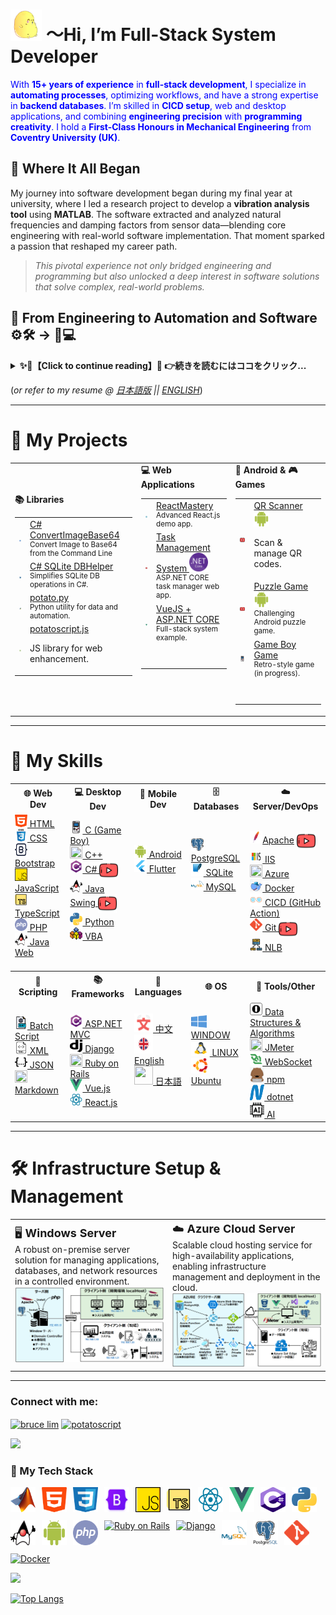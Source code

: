 # <img src="https://github.com/potatoscript/MyDocuments/blob/main/potato.png" width="50px"> **～Hi**, I’m Full-Stack System Developer 

<span style="color:blue;">With <strong>15+ years of experience</strong> in <strong>full-stack development</strong>, I specialize in <strong>automating processes</strong>, optimizing workflows, and have a strong expertise in <strong>backend databases</strong>. I’m skilled in <strong>CICD setup</strong>, web and desktop applications, and combining <strong>engineering precision</strong> with <strong>programming creativity</strong>. I hold a <strong>First-Class Honours in Mechanical Engineering</strong> from <strong>Coventry University (UK)</strong>.</span>



## 🔧 Where It All Began

My journey into software development began during my final year at university, where I led a research project to develop a **vibration analysis tool** using **MATLAB**. The software extracted and analyzed natural frequencies and damping factors from sensor data—blending core engineering with real-world software implementation. That moment sparked a passion that reshaped my career path.

> _This pivotal experience not only bridged engineering and programming but also unlocked a deep interest in software solutions that solve complex, real-world problems._


## 💼 From Engineering to Automation and Software ⚙️🛠️ → 🧠💻  

<details>
  <summary><strong>✨🥔【Click to continue reading】📖 👉続きを読むにはココをクリック...</strong></summary>
  <br>

After graduation, I started my career in **Singapore** as an **Oilseal Product Designer & Production Engineer**, designing components, tooling, and production workflows. I quickly realized the potential of software to streamline processes, so I built an internal **Production Information Management System**, dramatically improving efficiency on the shop floor.

My three-year assignment at the **Thailand branch** further honed my automation skills—leading cost-reduction projects and collaborating with vendors to build custom production machinery. These hands-on experiences gave me a rare edge: combining physical systems knowledge with digital transformation expertise.

<img src="https://github.com/potatoscript/MyDocuments/blob/main/Design_Engineer_Jobs.png?raw=true" width=600px />

---

## 💻 Technical Skill Set

As I transitioned into full-time development, I mastered a broad tech stack, including:

- 🧠 **Languages**: Java, C#, Python, JavaScript, PHP, SQL  
- 🎨 **Frontend**: HTML, CSS, Vue.js, React.js  
- 🛠️ **Backend**: ASP.NET Core, Python (Flask/FastAPI), Node.js  
- 🗄️ **Databases**: SQLite, MySQL, PostgreSQL  
- ☁️ **Cloud & Infrastructure**: Azure, Windows Server (IIS, Apache)  
- 🔄 **DevOps & Tools**: Git, GitHub, GitLab, SharePoint, CI/CD pipelines, Docker

---

Key projects include:

- 🧩 **[Potato.js](https://potatoscript.github.io/homepage/)** – a custom JavaScript library  
- 📱 **[QR Scanner Organizer](https://youtu.be/2Gj8fluQQpQ?si=Q4U6LB6IctjtIGM0)** – an Android app for scanning and organizing QR data  
- 🌐 **Web system** using **Vue.js + ASP.NET Core API** for full-stack functionality  
- 🧠 Efficiently handled **1,000,000+ daily wafer data records** in CSV format for a semiconductor company, converting and managing them with Python into a structured database

---

## 🧠 Current Focus: CAD System Development for Architectural Use

I'm currently involved in developing a **CAD system from the ground up** for an **architecture company**, integrating:

- **C++ (Open CASCADE)** for geometric computations  
- **C# WPF** for building the desktop application interface

My main responsibilities in this project include:

- Setting up the **development environment**, including **Git version control**, **pull request workflows**, and **CI/CD pipelines** using **GitHub Actions**
- Designing the **database architecture** to handle project data efficiently
- Setting up the **cloud server** to enable **multiple users** to run the WPF desktop application locally while accessing shared data stored in the cloud
- Implementing **REST API** and **WebSocket** communication between the desktop app and the cloud backend for real-time data sync

This project has allowed me to sharpen my skills in system architecture, cloud integration, and collaborative software development in a production environment.


<img src="https://github.com/potatoscript/MyDocuments/blob/main/python.dev.env.png?raw=true" width=600px />

---

## 👨‍💻 Developer Mindset

- 💡 **Problem Solver**: Whether it’s factory automation or database transformation, I love creating scalable, long-term solutions.
- 🔁 **Continuous Learner**: I regularly upgrade my skill set, from cloud servers to advanced UI frameworks.
- 🤝 **Team Collaborator**: I’ve led cross-border teams, managed version control using **Git**, and used **GitHub Projects** and **SharePoint** to ensure smooth collaboration and documentation.

---

## 🌟 Let’s Connect

If you’re looking for a high-impact developer with a strong engineering backbone and a love for clean, scalable code—**I’m PotatoScript, and I’m ready to build the future with you.**

---

<details>
  <summary>日本語バージョンはこちら ▶️（Click to expand）👇📖</summary>
<br>

**<img src="https://github.com/potatoscript/MyDocuments/blob/main/potato.png" width="50px"> ようこそ、私は フルスタック・システム開発者**  
Webおよびデスクトップアプリケーションの開発に**15年以上の実務経験**を持ち、**エンジニアリングの精密さ**と**プログラミングの創造性**を兼ね備えた開発者です。  
イギリスの**コヴェントリー大学**にて**機械工学のファーストクラス優等学士**を取得し、確かな学術基盤を築きました。

---

### 🔧 すべての始まり

ソフトウェア開発の旅は、大学最終年度の研究プロジェクトから始まりました。  
**MATLAB**を用いて、センサーデータから**固有振動数と減衰係数を抽出・解析する振動解析ツール**を開発。  
このプロジェクトにより、**エンジニアリングの理論と現実世界のソフトウェア実装**が融合し、  
私のキャリアを大きく変える情熱が芽生えました。

この転機となる経験は、**工学とプログラミングの橋渡し**となり、  
**複雑な現場の課題を解決するソフトウェアソリューション**への深い関心を引き出しました。

---

### 💼 エンジニアから自動化・ソフトウェア開発へ

卒業後は、**シンガポールにてオイルシール製品設計・生産エンジニア**としてキャリアをスタート。  
部品設計、金型設計、製造プロセスの構築を担当しました。

やがて、**ソフトウェアが現場の効率を劇的に改善できる**と気づき、  
独自の**生産情報管理システム（PIMS）**を開発。現場の業務効率を飛躍的に向上させました。

その後、**タイ支社への3年間の赴任**を通じて自動化スキルをさらに磨き、  
コスト削減プロジェクトを主導したり、ベンダーと連携して**専用生産装置の設計・導入**を担当。  
こうした経験により、**物理的システムとデジタル変革の両面に強い開発者**としての基盤を築きました。

<img src="https://github.com/potatoscript/MyDocuments/blob/main/Design_Engineer_Jobs.png?raw=true" width=600px />

---

### 💻 エンジニアからフルスタック開発者へ

その後、本格的に開発者としての道へシフトし、以下の技術スタックを習得しました：

- 🧠 **使用言語**：Java, C#, Python, JavaScript, PHP, SQL など  
- 🎨 **フロントエンド**：HTML, CSS, Vue.js, React.js  
- 🛠️ **バックエンド**：ASP.NET Core, Python（Flask/FastAPI）, Node.js  
- 🗄️ **データベース**：SQLite, MySQL, PostgreSQL  
- ☁️ **クラウド・インフラ**：Azure, Windows Server（IIS / Apache）  
- 🔄 **DevOps・開発ツール**：Git, GitHub, GitLab, SharePoint, CI/CD, Docker など

主なプロジェクトには：

🧩 **Potato.js** – 独自のJavaScriptライブラリ  
📱 **QR Scanner Organizer** – QRコードを読み取り・整理するAndroidアプリ  
🌐 **Vue.js + ASP.NET Core API**を組み合わせたWebシステム  
🧠 **半導体企業向けCSVデータ処理** – Pythonで1日100万件超のウェーハデータをデータベースに変換・管理

---

### 🧠 現在の取り組み：建築会社向けCADシステム開発

現在、**建築会社向けのCADシステムをゼロから開発**するプロジェクトに参加しています。主に以下の技術を使用しています：

- 幾何演算には **C++（Open CASCADE）** を使用  
- デスクトップアプリのUI/UXには **C# WPF** を採用  

このプロジェクトにおける私の主な担当業務は以下の通りです：

- **Gitによるバージョン管理**や**プルリクエストの運用**、**GitHub Actionsを用いたCI/CD環境**の構築  
- プロジェクトデータを効率的に管理するための**データベース設計**  
- 複数ユーザーが**ローカル環境のWPFアプリ**を使用しながら、**クラウド上のデータベース**にアクセスできるようにする**クラウドサーバー構築**  
- **REST API** や **WebSocket** を用いたデスクトップアプリとクラウドバックエンド間のリアルタイム通信の実装

このプロジェクトを通じて、**システムアーキテクチャ設計**、**クラウド連携**、**チーム開発の実践**など、幅広いスキルを実践的に磨いています。


<img src="https://github.com/potatoscript/MyDocuments/blob/main/python.dev.env.png?raw=true" width=600px />

---

### 👨‍💻 開発者マインドセット

💡 **問題解決思考**：工場の自動化からDB変換まで、スケーラブルで持続可能なソリューションが大好きです。  
🔁 **継続的な学習**：クラウド技術から高度なUIフレームワークまで、常にスキルをアップデートしています。  
🤝 **チームワーク重視**：海外チームをリードし、GitやSharePointで円滑なバージョン管理・情報共有を実現してきました。

---

### 🌟 つながりましょう！

**エンジニアとしての確かなバックボーン**と  
**クリーンでスケーラブルなコード愛**を持つ開発者をお探しなら、  
私は**PotatoScript**。一緒に未来を構築しましょう！

</details>

---

</details>

(*or refer to my resume @ [日本語版](https://potatoscript.github.io/resume-japanese/) ||  [ENGLISH](https://potatoscript.github.io/resume-english/)*)

---

<!--
 - 📗 I had created a JavaScript Library, Python Library and c# SQLite Database Library

- 📗 I had created an Android App : [QR Scanner Organizer](https://youtu.be/2Gj8fluQQpQ?si=Q4U6LB6IctjtIGM0)

- 🔭 I have been working on a project that uses Vue.js as the frontend and Asp.net Core API as the backend.: [Web Application](https://potatoscript.github.io/system-vuejs)

- 🌱 I’m currently learning **CICD**
        - SaaS Platform
        - end-to-end DevOps toolchain for developing and deploying software

  <img src="https://encrypted-tbn0.gstatic.com/images?q=tbn:ANd9GcRHismpoeOqCS_Z26tTK70sQgdCK6fjZL3emA&usqp=CAU" />

<h3 align="left">Contributing 寄稿:</h3>
-->

# 🧩 **My Projects**

<table style="width:100%; border-collapse:collapse;">
  <tr>
    <td>
      <b>📚 Libraries</b>
      <table style="width:100%; border-collapse:collapse;">
        <tr>
          <td><a href="https://hub.docker.com/r/potatodockerhub/convertimagebase64" target="_blank"><img src="https://github.com/potatoscript/MyDocuments/blob/main/docker.png" alt="Potato DockerHub" width="30"/></a></td>
          <td>
            <a href="https://github.com/potatoscript/ConvertImageToBase64" target="_blank">C# ConvertImageBase64</a>
            <div style="font-size:smaller;">Convert Image to Base64 from the Command Line</div>
          </td>
        </tr>
        <tr>
          <td><a href="https://www.nuget.org/packages/Potato.SQLite" target="_blank"><img src="https://github.com/potatoscript/MyDocuments/blob/main/nuget.png" alt="Potato Nuget" width="30"/></a></td>
          <td>
            <a href="https://github.com/potatoscript/PotatoSQLite" target="_blank">C# SQLite DBHelper</a>
            <div style="font-size:smaller;">Simplifies SQLite DB operations in C#.</div>
          </td>
        </tr>
        <tr>
          <td><a href="https://pypi.org/project/potatopy/" target="_blank"><img src="https://github.com/potatoscript/MyDocuments/blob/main/pypi.png" alt="Potato PyPi" width="25"/></a></td>
          <td>
            <a href="https://github.com/potatoscript/potatopy" target="_blank">potato.py</a>
            <div style="font-size:smaller;">Python utility for data and automation.</div>
          </td>
        </tr>
        <tr>
          <td><a href="https://www.npmjs.com/package/potatoscript" target="_blank"><img src="https://github.com/potatoscript/MyDocuments/blob/main/nodejs.png" alt="Potato npm" width="25"/></a></td>
          <td>
            <a href="https://github.com/potatoscript/potatojs" target="_blank">potatoscript.js</a>
            <p>JS library for web enhancement.</p>
          </td>
        </tr>
      </table>
    </td>
    <td style="vertical-align:top; width:30%;">
      <b>💻 Web Applications</b>
      <table style="width:100%; border-collapse:collapse;">
        <tr>
          <td><a href="https://potatoscript.github.io/ReactMastery/" target="_blank"><img src="https://github.com/potatoscript/MyDocuments/blob/main/react.png" alt="React" width="30"/></a></td>
          <td>
            <a href="https://github.com/potatoscript/ReactMastery" target="_blank">ReactMastery</a>
            <div style="font-size:smaller;">Advanced React.js demo app.</div>
          </td>
        </tr>
        <tr>
          <td><a href="https://youtu.be/l6kjuRGdE9g?si=ZvcerMOhOQRrBZMA" target="_blank">
              <img src="https://github.com/potatoscript/MyDocuments/blob/main/youtube.png" alt="YouTube" width="25"/>
            </a></td>
          <td>
            <a href="https://github.com/potatoscript/TaskManagementSystem" target="_blank">Task Management System <img src="https://github.com/potatoscript/MyDocuments/blob/main/asp.net.core.png" alt="ASP.NET CORE" width="30"/></a>
            <div style="font-size:smaller;">ASP.NET CORE task manager web app.</div>
          </td>
        </tr>
        <tr>
          <td><a href="https://potatoscript.github.io/system-vuejs" target="_blank"><img src="https://github.com/potatoscript/MyDocuments/blob/main/vue.png" alt="VueJS" width="30"/></a>
          </td>
          <td>
            <a href="https://github.com/potatoscript/system-vuejs" target="_blank">VueJS + ASP.NET CORE</a>
            <div style="font-size:smaller;">Full-stack system example.</div>
          </td>
        </tr>
        <tr>
          <td><br><br></td>
          <td>
            <a href="#" target="_blank"></a>
            <a href="#" target="_blank">
            </a>
            <div style="font-size:smaller;"></div>
          </td>
        </tr>
      </table>
    </td>
    <td style="vertical-align:top; width:30%;">
      <b>📱 Android & 🎮 Games</b>
      <table style="width:100%; border-collapse:collapse;">
        <tr>
          <td><a href="https://youtu.be/2Gj8fluQQpQ?si=Gfgu63vaptn9pSas" target="_blank"><img src="https://github.com/potatoscript/MyDocuments/blob/main/youtube.png" alt="YouTube" width="25"/></a></td>
          <td>
            <a href="https://github.com/potatoscript/XQR-Scanner" target="_blank">QR Scanner <img src="https://github.com/potatoscript/MyDocuments/blob/main/android.png" alt="Android" width="25"/></a>
            <p> Scan & manage QR codes.</p>
          </td>
        </tr>
        <tr>
          <td><a href="https://youtu.be/StOMRz5UMhk?si=UyT4rdag-P9pY5EB" target="_blank"><img src="https://github.com/potatoscript/MyDocuments/blob/main/youtube.png" alt="YouTube" width="25"/></a></td>
          <td>
            <a href="https://github.com/potatoscript/Ali-Adventure-Android-Game" target="_blank">Puzzle Game <img src="https://github.com/potatoscript/MyDocuments/blob/main/android.png" alt="Android" width="25"/></a>
            <div style="font-size:smaller;">Challenging Android puzzle game.</div>
          </td>
        </tr>
        <tr>
          <td><a href="https://github.com/potatoscript/gameboy/wiki" target="_blank"><img src="https://github.com/potatoscript/MyDocuments/blob/main/gameboy.png" alt="Game Boy" width="30"/></a></td>
          <td>
            <a href="https://github.com/potatoscript/gameboy/wiki" target="_blank">Game Boy Game</a>
            <div style="font-size:smaller;">Retro-style game (in progress).</div>
          </td>
        </tr>
        <tr>
          <td><br><br></td>
          <td>
            <a href="#" target="_blank"></a>
            <a href="#" target="_blank">
            </a>
            <div style="font-size:smaller;"></div>
          </td>
        </tr>
      </table>
    </td>
  </tr>
</table>

---

# 🎯 **My Skills**

<table>
  <tr>
    <th>🌐 Web Dev</th>
    <th>💻 Desktop Dev</th>
    <th>📱 Mobile Dev</th>
    <th>🗄️ Databases</th>
    <th>☁️ Server/DevOps</th>
  </tr>
  <tr>
    <td>
      <a href="https://github.com/potatoscript/html/wiki" target="_blank">
        <img src="https://github.com/potatoscript/MyDocuments/blob/main/html5.png" width="20" height="20"> HTML
      </a><br>
      <a href="https://github.com/potatoscript/css3/wiki" target="_blank">
        <img src="https://raw.githubusercontent.com/devicons/devicon/master/icons/css3/css3-original-wordmark.svg" width="20" height="20"> CSS
      </a><br>
      <a href="https://github.com/potatoscript/bootstrap/wiki" target="_blank">
        <img src="https://github.com/potatoscript/MyDocuments/blob/main/Bootstrap.png" width="20" height="20"> Bootstrap
      </a><br>
      <a href="https://github.com/potatoscript/JavaScript/wiki" target="_blank">
        <img src="https://github.com/potatoscript/MyDocuments/blob/main/javascript.png" width="20" height="20"> JavaScript
      </a><br>
      <a href="https://github.com/potatoscript/TypeScript/wiki" target="_blank">
        <img src="https://github.com/potatoscript/MyDocuments/blob/main/typescript.png" width="20" height="20"> TypeScript
      </a><br>
      <a href="https://github.com/potatoscript/php/wiki" target="_blank">
        <img src="https://github.com/potatoscript/MyDocuments/blob/main/php.png" width="20" height="20"> PHP
      </a><br>
      <a href="https://github.com/potatoscript/JavaWeb" target="_blank">
        <img src="https://github.com/potatoscript/MyDocuments/blob/main/java.png" width="20" height="20"> Java Web
      </a><br>
      <br>
    </td>
    <td>
      <a href="https://github.com/potatoscript/c" target="_blank">
        <img src="https://github.com/potatoscript/MyDocuments/blob/main/gameboy.png" alt="Game Boy" width="20" height="20"/> C (Game Boy)
      </a><br>
      <a href="https://github.com/potatoscript/cpp" target="_blank">
        <img src="https://e7.pngegg.com/pngimages/251/949/png-clipart-computer-icons-c-others-text-logo.png" width="20" height="20"> C++
      </a><br>
      <a href="https://github.com/potatoscript/csharp/wiki" target="_blank">
        <img src="https://raw.githubusercontent.com/devicons/devicon/master/icons/csharp/csharp-original.svg" width="20" height="20"> C#
      </a>
      <a href="https://youtu.be/a60aGfwdWj8" target="_blank"> <img align="center" src="https://github.com/potatoscript/MyDocuments/blob/main/youtube.png" alt="potatoscript" height="30" width="30" /></a><br>
      <a href="https://github.com/potatoscript/JavaSwing/wiki" target="_blank">
        <img src="https://github.com/potatoscript/MyDocuments/blob/main/java.png" width="20" height="20"> Java Swing
      </a> 
      <a href="https://youtu.be/u2oacxGapfE?si=2F61kkiwhQibqbFN" target="_blank"><img align="center" src="https://github.com/potatoscript/MyDocuments/blob/main/youtube.png" alt="potatoscript" height="30" width="30" /><br>
      <a href="https://github.com/potatoscript/python" target="_blank">
        <img src="https://github.com/potatoscript/MyDocuments/blob/main/python.png" width="20" height="20"> Python
      </a><br>
      <a href="https://github.com/potatoscript/vba/wiki" target="_blank">
        <img src="https://github.com/potatoscript/MyDocuments/blob/main/vba.png" width="20" height="20"> VBA
      </a><br>
      <br>
      <br>
    </td>
    <td>
      <a href="https://github.com/potatoscript/android/wiki" target="_blank">
        <img src="https://github.com/potatoscript/MyDocuments/blob/main/android.png" width="20" height="20"> Android
      </a><br>
      <a href="https://github.com/potatoscript/flutter" target="_blank">
        <img src="https://github.com/potatoscript/MyDocuments/blob/main/flutter.png" width="20" height="20"> Flutter
      </a><br>
      <br>
      <br>
      <br>
      <br>
      <br>
      <br>
    </td>
    <td>
      <a href="https://github.com/potatoscript/sql/wiki" target="_blank">
        <img src="https://github.com/potatoscript/MyDocuments/blob/main/postgresql.png" width="20" height="20"> PostgreSQL
      </a><br>
      <a href="https://github.com/potatoscript/sqlite/wiki" target="_blank">
        <img src="https://github.com/potatoscript/MyDocuments/blob/main/sqlite.png" width="20" height="20"> SQLite
      </a><br>
      <a href="https://github.com/potatoscript/mysql/wiki" target="_blank">
        <img src="https://raw.githubusercontent.com/devicons/devicon/master/icons/mysql/mysql-original-wordmark.svg" width="20" height="20"> MySQL
      </a><br>
      <br>
      <br>
      <br>
      <br>
      <br>
    </td>
    <td>
      <a href="https://github.com/potatoscript/Apache" target="_blank">
        <img src="https://github.com/potatoscript/MyDocuments/blob/main/apache.png" width="20" height="20">Apache</a>
      <a href="https://youtu.be/Eyj2oz_Uqms" target="_blank"><img align="center" src="https://github.com/potatoscript/MyDocuments/blob/main/youtube.png" alt="potatoscript" height="30" width="30" /></a><br>
      <a href="https://github.com/potatoscript/server/wiki" target="_blank">
        <img src="https://github.com/potatoscript/MyDocuments/blob/main/IIS.png" width="20" height="20"> IIS
      </a><br>
      <a href="https://github.com/potatoscript/Azure/wiki" target="_blank">
        <img src="https://upload.wikimedia.org/wikipedia/commons/thumb/f/fa/Microsoft_Azure.svg/1200px-Microsoft_Azure.svg.png" width="20" height="20"> Azure
      </a><br>
      <a href="https://github.com/potatoscript/docker/wiki" target="_blank">
        <img src="https://github.com/potatoscript/MyDocuments/blob/main/docker.png" width="20" height="20"> Docker
      </a><br>
      <a href="https://github.com/potatoscript/CICD" target="_blank">
        <img src="https://github.com/potatoscript/MyDocuments/blob/main/CICD_icon2.png" width="20" height="20"> CICD (GitHub Action)
      </a><br>
      <a href="https://github.com/potatoscript/git/wiki" target="_blank">
        <img src="https://github.com/potatoscript/MyDocuments/blob/main/git.png" width="20" height="20"> Git
      </a>
      <a href="https://youtu.be/LK8B8m4IBSg" target="_blank"><img align="center" src="https://github.com/potatoscript/MyDocuments/blob/main/youtube.png" alt="potatoscript" height="30" width="30" /></a><br>
      <a href="https://github.com/potatoscript/Network-Load-Balancer" target="_blank">
        <img src="https://github.com/potatoscript/MyDocuments/blob/main/NLB.png" width="20" height="20"> NLB
      </a><br>
    </td>
  </tr>
  <tr>
    <th>🐍 Scripting</th>
    <th>📚 Frameworks</th>
    <th>📝 Languages</th>
    <th>🌐 OS</th>
    <th>🧰 Tools/Other</th>
  </tr>
  <tr>
    <td>
      <a href="https://github.com/potatoscript/batchscript/wiki" target="_blank">
        <img src="https://github.com/potatoscript/MyDocuments/blob/main/bat.png" width="20" height="20"> Batch Script
      </a><br>
      <a href="https://github.com/potatoscript/xml" target="_blank">
        <img src="https://github.com/potatoscript/MyDocuments/blob/main/xml.png" width="20" height="20"> XML
      </a><br>
      <a href="https://github.com/potatoscript/json" target="_blank">
        <img src="https://github.com/potatoscript/MyDocuments/blob/main/json.png" width="20" height="20"> JSON
      </a><br>
      <a href="https://github.com/potatoscript/markdown" target="_blank">
        <img src="https://cdn.icon-icons.com/icons2/2699/PNG/512/markdown_here_logo_icon_169967.png" width="20" height="20"> Markdown
      </a><br>
      <br>
    </td>
    <td>
      <a href="https://github.com/potatoscript/asp.net.mvc/wiki" target="_blank">
        <img src="https://raw.githubusercontent.com/devicons/devicon/master/icons/csharp/csharp-original.svg" width="20" height="20"> ASP.NET MVC
      </a><br>
      <a href="https://github.com/potatoscript/django/wiki" target="_blank">
        <img src="https://github.com/potatoscript/MyDocuments/blob/main/django.png" width="20" height="20"> Django
      </a><br>
      <a href="https://github.com/potatoscript/ruby/wiki" target="_blank">
        <img src="https://cdn-icons-png.flaticon.com/512/919/919842.png" width="20" height="20"> Ruby on Rails
      </a><br>
      <a href="https://github.com/potatoscript/vue/wiki" target="_blank">
        <img src="https://github.com/potatoscript/MyDocuments/blob/main/vue.png" width="20" height="20"> Vue.js
      </a><br>
      <a href="https://github.com/potatoscript/react/wiki" target="_blank">
        <img src="https://github.com/potatoscript/MyDocuments/blob/main/react.png" width="20" height="20"> React.js
      </a><br>
    </td>
    <td>
      <a href="" target="_blank">
        <img src="https://github.com/potatoscript/MyDocuments/blob/main/chinese.png" width="30" height="30"> 中文
      </a><br>
      <a href="https://github.com/potatoscript/MyDocuments/blob/main/potatoTOEIC.png" target="_blank">
        <img src="https://github.com/potatoscript/MyDocuments/blob/main/English.png" width="30" height="30"> English
      </a><br>
      <a href="https://github.com/potatoscript/Japanese" target="_blank">
        <img src="https://upload.wikimedia.org/wikipedia/commons/thumb/0/0f/Japanese_icon_%28for_user_box%29_2.svg/1200px-Japanese_icon_%28for_user_box%29_2.svg.png" width="30" height="30"> 日本語
      </a><br>
      <br>
      <br>
    </td>
    <td>
      <a href="https://github.com/potatoscript/windows-os/wiki" target="_blank">
        <img src="https://github.com/potatoscript/MyDocuments/blob/main/window.png" width="25" height="20"> WINDOW
      </a><br>
      <a href="https://github.com/potatoscript/linux/wiki" target="_blank">
        <img src="https://github.com/potatoscript/MyDocuments/blob/main/linux.png" width="30" height="25"> LINUX
      </a><br>
      <a href="https://github.com/potatoscript/ubuntu/wiki" target="_blank">
        <img src="https://github.com/potatoscript/MyDocuments/blob/main/Ubuntu.png" width="30" height="25"> Ubuntu
      </a><br>
      <br>
      <br>
    </td>
    <td>
      <a href="https://github.com/potatoscript/dsa/wiki" target="_blank">
        <img src="https://github.com/potatoscript/MyDocuments/blob/main/big-o.png" width="20" height="20"> Data Structures & Algorithms</a><br>
      <a href="https://github.com/potatoscript/JMeter/wiki" target="_blank">
        <img src="https://www.wizcase.com/wp-content/uploads/2022/07/jmeter-logo.png" width="20" height="20"> JMeter
      </a><br>
      <a href="https://github.com/potatoscript/websocket/wiki" target="_blank">
        <img src="https://github.com/potatoscript/MyDocuments/blob/main/WebSocket.png" width="20" height="20"> WebSocket
      </a><br>
      <a href="https://github.com/potatoscript/npm" target="_blank">
        <img src="https://github.com/potatoscript/MyDocuments/blob/main/npm.png" alt="npm" width="23" height="25"/> npm
      </a><br>
      <a href="https://github.com/potatoscript/dotnet" target="_blank">
        <img src="https://github.com/potatoscript/MyDocuments/blob/main/dotnet.png" alt="dotnet" width="23" height="25"/> dotnet
      </a><br>
      <a href="https://github.com/potatoscript/ai" target="_blank">
        <img src="https://github.com/potatoscript/MyDocuments/blob/main/AI.png" alt="npm" width="23" height="25"/> AI
      </a>
    </td>
  </tr>
</table>

---

# 🛠️ Infrastructure Setup & Management

<table>
  <tr>
    <td align="left" width="50%">
      <div style="font-size:18px;">  🖥️ <strong>Windows Server</strong></div>
      A robust on-premise server solution for managing applications, databases, and network resources in a controlled environment.<br>
      <img src="https://github.com/potatoscript/MyDocuments/blob/main/windows_server.png?raw=true" width="450" />
    </td>
    <td align="left" width="50%">
      <div style="font-size:18px;">  ☁️ <strong>Azure Cloud Server</strong></div>
      Scalable cloud hosting service for high-availability applications, enabling infrastructure management and deployment in the cloud.<br>
      <img src="https://github.com/potatoscript/MyDocuments/blob/main/azure_server.png?raw=true" width="450" />
    </td>
  </tr>
</table>

---

<h3 align="left">Connect with me:</h3>
<p align="left">
<a href="https://www.facebook.com/profile.php?id=100087801420214" target="_blank"><img align="center" src="https://cdn.jsdelivr.net/npm/simple-icons@3.0.1/icons/facebook.svg" alt="bruce lim" height="30" width="40" /></a>
<a href="https://www.youtube.com/@potatoxcript" target="_blank"><img align="center" src="https://cdn.jsdelivr.net/npm/simple-icons@3.0.1/icons/youtube.svg" alt="potatoscript" height="30" width="40" /></a>
</p>

![](https://visitor-badge.laobi.icu/badge?page_id=potatoscript.potatoscript)

<h3 align="left">💼 My Tech Stack</h3>

<p align="left" style="display:flex; flex-wrap: wrap; gap:10px;">
  <a href="https://www.mathworks.com/" target="_blank"><img src="https://github.com/potatoscript/MyDocuments/blob/main/matlab.png" alt="MATLAB" width="40" height="40"/></a>
  <a href="https://www.w3.org/html/" target="_blank"><img src="https://github.com/potatoscript/MyDocuments/blob/main/html5.png" alt="HTML5" width="40" height="40"/></a>
  <a href="https://www.w3schools.com/css/" target="_blank"><img src="https://github.com/potatoscript/MyDocuments/blob/main/css3.png" alt="CSS3" width="40" height="40"/></a>
  <a href="https://getbootstrap.com/" target="_blank"><img src="https://github.com/potatoscript/MyDocuments/blob/main/bootstrap.png" alt="Bootstrap" width="40" height="40"/></a>
  <a href="https://developer.mozilla.org/en-US/docs/Web/JavaScript" target="_blank"><img src="https://github.com/potatoscript/MyDocuments/blob/main/javascript.png" alt="JavaScript" width="40" height="40"/></a>
  <a href="https://www.typescriptlang.org/" target="_blank"><img src="https://github.com/potatoscript/MyDocuments/blob/main/typescript.png" alt="TypeScript" width="40" height="40"/></a>
  <a href="https://react.dev/" target="_blank"><img src="https://github.com/potatoscript/MyDocuments/blob/main/react.png" alt="React" width="40" height="40"/></a>
  <a href="https://vuejs.org/" target="_blank"><img src="https://github.com/potatoscript/MyDocuments/blob/main/vue.png" alt="Vue" width="40" height="40"/></a>
  <a href="https://www.w3schools.com/cs/" target="_blank"><img src="https://github.com/potatoscript/MyDocuments/blob/main/c-sharp.png" alt="C#" width="40" height="40"/></a>
  <a href="https://pypi.org/" target="_blank"><img src="https://github.com/potatoscript/MyDocuments/blob/main/python.png" alt="Python" width="40" height="40"/></a>
  <a href="https://www.java.com" target="_blank"><img src="https://github.com/potatoscript/MyDocuments/blob/main/java.png" alt="Java" width="40" height="40"/></a>
  <a href="https://developer.android.com" target="_blank"><img src="https://github.com/potatoscript/MyDocuments/blob/main/android.png" alt="Android" width="40" height="40"/></a>
  <a href="https://www.php.net" target="_blank"><img src="https://github.com/potatoscript/MyDocuments/blob/main/php.png" alt="PHP" width="40" height="40"/></a>
  <a href="https://rubyonrails.org/" target="_blank"><img src="https://cdn.jsdelivr.net/gh/devicons/devicon/icons/rails/rails-plain-wordmark.svg" alt="Ruby on Rails" width="40" height="40"/></a>
  <a href="https://www.djangoproject.com/" target="_blank"><img src="https://cdn.jsdelivr.net/gh/devicons/devicon/icons/django/django-plain.svg" alt="Django" width="40" height="40"/></a>
  <a href="https://www.mysql.com/" target="_blank"><img src="https://raw.githubusercontent.com/devicons/devicon/master/icons/mysql/mysql-original-wordmark.svg" alt="MySQL" width="40" height="40"/></a>
  <a href="https://www.postgresql.org" target="_blank"><img src="https://raw.githubusercontent.com/devicons/devicon/master/icons/postgresql/postgresql-original-wordmark.svg" alt="PostgreSQL" width="40" height="40"/></a>
  <a href="https://git-scm.com/" target="_blank"><img src="https://github.com/potatoscript/MyDocuments/blob/main/git.png" alt="Git" width="40" height="40"/></a>
  <a href="https://www.docker.com/" target="_blank"><img src="https://cdn.jsdelivr.net/gh/devicons/devicon/icons/docker/docker-original.svg" alt="Docker" width="40" height="40"/></a>
</p>



[![](https://github-readme-stats.vercel.app/api?username=potatoscript)](https://github.com/potatoscript)

[![Top Langs](https://github-readme-stats.vercel.app/api/top-langs/?username=potatoscript&langs_count=10)](https://github.com/potatoscript/github-readme-stats)
